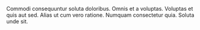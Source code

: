 Commodi consequuntur soluta doloribus. Omnis et a voluptas. Voluptas et quis aut sed. Alias ut cum vero ratione. Numquam consectetur quia. Soluta unde sit.